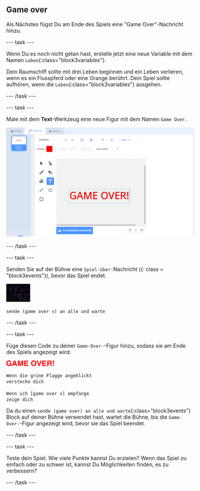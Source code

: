 ## Game over

Als Nächstes fügst Du am Ende des Spiels eine "Game Over"-Nachricht hinzu.

\--- task \---

Wenn Du es noch nicht getan hast, erstelle jetzt eine neue Variable mit dem Namen `Leben`{:class="block3variables"}.

Dein Raumschiff sollte mit drei Leben beginnen und ein Leben verlieren, wenn es ein Flusspferd oder eine Orange berührt. Dein Spiel sollte aufhören, wenn die `Leben`{:class="block3variables"} ausgehen.

\--- /task \---

\--- task \---

Male mit dem **Text**-Werkzeug eine neue Figur mit dem Namen `Game Over`.

![Screenshot](images/invaders-game-over.png)

\--- /task \---

\--- task \---

Senden Sie auf der Bühne eine `Spiel-über-`Nachricht ({: class = "block3events"}), bevor das Spiel endet.

![Gameover-Figur](images/stage-sprite.png)

```blocks3
sende (game over v) an alle und warte
```

\--- /task \---

\--- task \---

Füge diesen Code zu deiner `Game-Over-`-Figur hinzu, sodass sie am Ende des Spiels angezeigt wird:

![Gameover-Figur](images/gameover-sprite.png)

```blocks3
Wenn die grüne Flagge angeklickt
verstecke dich

Wenn ich [game over v] empfange
zeige dich
```

Da du einen `sende (game over) an alle und warte`{:class="block3events"} Block auf deiner Bühne verwendet hast, wartet die Bühne, bis die `Game-Over-`-Figur angezeigt wird, bevor sie das Spiel beendet.

\--- /task \---

\--- task \---

Teste dein Spiel. Wie viele Punkte kannst Du erzielen? Wenn das Spiel zu einfach oder zu schwer ist, kannst Du Möglichkeiten finden, es zu verbessern?

\--- /task \---